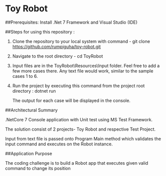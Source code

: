 # Toy Robot

##Prerequisites:
Install .Net 7 Framework and Visual Studio (IDE)

##Steps for using this repository : 

1) Clone the repository to your local system with command - git clone https://github.com/rumpiguha/toy-robot.git

2) Navigate to the root directory - cd ToyRobot 

3) Input files are in the ToyRobot\Resources\Input folder. 
   Feel free to add a few more cases there. Any text file would work, similar to the sample cases 1 to 6.
   
4) Run the project by executing this command from the project root directory : 
   dotnet run
   
   The output for each case will be displayed in the console.

##Architectural Summary

.NetCore 7 Console application with Unit test using MS Test Framework.

The solution consist of 2 projects- Toy Robot and respective Test Project.

Input from text file is passed onto Program Main method which validates the input command and executes on the Robot instance.

##Application Purpose

The coding challenge is to build a Robot app that executes given valid command to change its position
